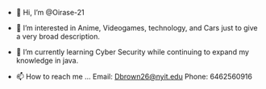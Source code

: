- 👋 Hi, I’m @Oirase-21

- 👀 I’m interested in Anime, Videogames, technology, and Cars just to give a very broad description.  

- 🌱 I’m currently learning Cyber Security while continuing to expand my knowledge in java.   

- 📫 How to reach me ... Email: Dbrown26@nyit.edu Phone: 6462560916 


<!---
Oirase-21/Oirase-21 is a ✨ special ✨ repository because its `README.md` (this file) appears on your GitHub profile.
You can click the Preview link to take a look at your changes.
--->
